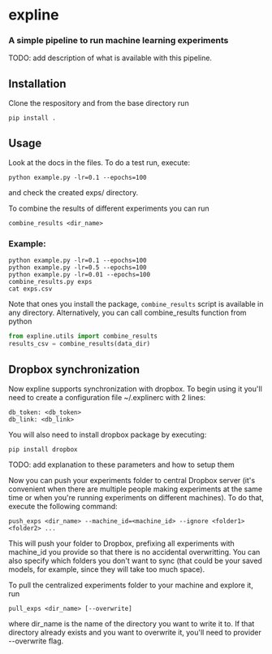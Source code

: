 # expline
### A simple pipeline to run machine learning experiments

TODO: add description of what is available with this pipeline.

## Installation

Clone the respository and from the base directory run 

    pip install .

## Usage

Look at the docs in the files. To do a test run, execute:

    python example.py -lr=0.1 --epochs=100

and check the created exps/ directory.

To combine the results of different experiments you can run

    combine_results <dir_name>

### Example:
```shell
python example.py -lr=0.1 --epochs=100
python example.py -lr=0.5 --epochs=100
python example.py -lr=0.01 --epochs=100
combine_results.py exps
cat exps.csv
```

Note that ones you install the package, `combine_results` script is available in any directory. 
Alternatively, you can call combine_results function from python
```python
from expline.utils import combine_results
results_csv = combine_results(data_dir)
```

## Dropbox synchronization

Now expline supports synchronization with dropbox. To begin using it you'll need to create a configuration file ~/.explinerc with 2 lines:

    db_token: <db_token>
    db_link: <db_link>

You will also need to install dropbox package by executing:

    pip install dropbox

TODO: add explanation to these parameters and how to setup them

Now you can push your experiments folder to central Dropbox server (it's convenient when there are multiple people making experiments at the same time or when you're running experiments on different machines). To do that, execute the following command:
```shell
push_exps <dir_name> --machine_id=<machine_id> --ignore <folder1> <folder2> ... 
```
This will push your folder to Dropbox, prefixing all experiments with machine_id you provide so that there is no accidental overwritting. You can also specify which folders you don't want to sync (that could be your saved models, for example, since they will take too much space).

To pull the centralized experiments folder to your machine and explore it, run
```shell
pull_exps <dir_name> [--overwrite]
```
where dir_name is the name of the directory you want to write it to. If that directory already exists and you want to overwrite it, you'll need to provider --overwrite flag.

